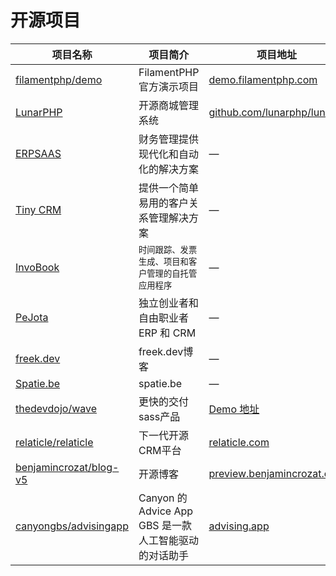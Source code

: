 <!-- markdownlint-disable MD013 -->
# 开源项目

| 项目名称                                                                              | 项目简介                                     | 项目地址                                                              |
|-----------------------------------------------------------------------------------|------------------------------------------|-------------------------------------------------------------------|
| [filamentphp/demo](https://github.com/filamentphp/demo)                           | FilamentPHP官方演示项目                        | [demo.filamentphp.com](https://demo.filamentphp.com)              |
| [LunarPHP](https://lunarphp.io/)                                                  | 开源商城管理系统                                 | [github.com/lunarphp/lunar](https://github.com/lunarphp/lunar)    |
| [ERPSAAS](https://github.com/andrewdwallo/erpsaas)                                | 财务管理提供现代化和自动化的解决方案                       | —                                                                 |
| [Tiny CRM](https://github.com/frikishaan/tiny-crm)                                | 提供一个简单易用的客户关系管理解决方案                      | —                                                                 |
| [InvoBook](https://github.com/Hasnayeen/invobook)                                 | <small>时间跟踪、发票生成、项目和客户管理的自托管应用程序</small> | —                                                                 |
| [PeJota](https://github.com/mazer-dev/pejota)                                     | 独立创业者和自由职业者 ERP 和 CRM                    | —                                                                 |
| [freek.dev](https://github.com/spatie/freek.dev/tree/main/app/Filament/Resources) | freek.dev博客                              | —                                                                 |
| [Spatie.be](https://github.com/spatie/spatie.be/tree/main/app/Filament)           | spatie.be                                | —                                                                 |
| [thedevdojo/wave](https://github.com/thedevdojo/wave)                             | 更快的交付sass产品                              | [Demo 地址](https://devdojo.com/wave/demo)                          |
| [relaticle/relaticle](https://github.com/relaticle/relaticle)                     | 下一代开源CRM平台                               | [relaticle.com](https://relaticle.com/)                           |
| [benjamincrozat/blog-v5](https://github.com/benjamincrozat/blog-v5)               | 开源博客                                     | [preview.benjamincrozat.com](https://preview.benjamincrozat.com/) |
| [canyongbs/advisingapp](https://github.com/canyongbs/advisingapp)                 | Canyon 的 Advice App GBS 是一款人工智能驱动的对话助手   | [advising.app](https://advising.app/)                             |